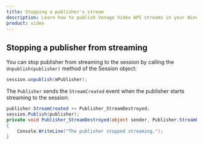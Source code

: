 ```yaml
---
title: Stopping a publisher's stream
description: Learn how to publish Vonage Video API streams in your Windows application. Once you have connected to a session, you can send video, audio, and messages by publishing a stream.
product: video 
---
```


## Stopping a publisher from streaming

You can stop publisher from streaming to the session by calling the `Unpublish(publisher)` method of the Session object:

```c#
session.unpublish(mPublisher);
```

The `Publisher` sends the `StreamCreated` event when the publisher starts streaming to the session:

```c#
publisher.StreamCreated += Publisher_StreamDestroyed;
session.Publish(publisher);
private void Publisher_StreamDestroyed(object sender, Publisher.StreamEventArgs e)
{
    Console.WriteLine("The publisher stopped streaming.");
}
```
